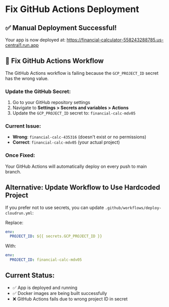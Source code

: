 # Fix GitHub Actions Deployment

## ✅ Manual Deployment Successful!

Your app is now deployed at: https://financial-calculator-558243288785.us-central1.run.app

## 🔧 Fix GitHub Actions Workflow

The GitHub Actions workflow is failing because the `GCP_PROJECT_ID` secret has the wrong value.

### Update the GitHub Secret:

1. Go to your GitHub repository settings
2. Navigate to **Settings > Secrets and variables > Actions**
3. Update the `GCP_PROJECT_ID` secret to: `financial-calc-mdv05`

### Current Issue:
- **Wrong**: `financial-calc-435316` (doesn't exist or no permissions)
- **Correct**: `financial-calc-mdv05` (your actual project)

### Once Fixed:
Your GitHub Actions will automatically deploy on every push to main branch.

## Alternative: Update Workflow to Use Hardcoded Project

If you prefer not to use secrets, you can update `.github/workflows/deploy-cloudrun.yml`:

Replace:
```yaml
env:
  PROJECT_ID: ${{ secrets.GCP_PROJECT_ID }}
```

With:
```yaml
env:
  PROJECT_ID: financial-calc-mdv05
```

## Current Status:
- ✅ App is deployed and running
- ✅ Docker images are being built successfully
- ❌ GitHub Actions fails due to wrong project ID in secret